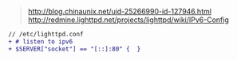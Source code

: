 >http://blog.chinaunix.net/uid-25266990-id-127946.html  
http://redmine.lighttpd.net/projects/lighttpd/wiki/IPv6-Config  


```diff
// /etc/lighttpd.conf
+ # listen to ipv6
+ $SERVER["socket"] == "[::]:80" {  }
```

